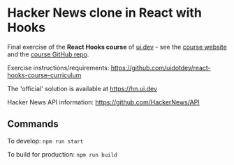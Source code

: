 # Hacker News clone in React with Hooks

Final exercise of the **React Hooks course** of [ui.dev](https://ui.dev) - see the [course website](https://ui.dev/react-hooks) and the [course GitHub repo](https://github.com/uidotdev/react-hooks-course).

Exercise instructions/requirements: https://github.com/uidotdev/react-hooks-course-curriculum

The 'official' solution is available at https://hn.ui.dev

Hacker News API information: https://github.com/HackerNews/API

## Commands

To develop: `npm run start`

To build for production: `npm run build`
